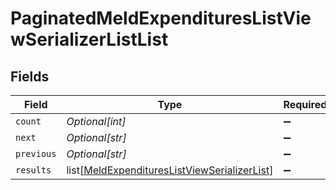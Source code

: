 # PaginatedMeldExpendituresListViewSerializerListList


## Fields

| Field                                                                                                         | Type                                                                                                          | Required                                                                                                      | Description                                                                                                   | Example                                                                                                       |
| ------------------------------------------------------------------------------------------------------------- | ------------------------------------------------------------------------------------------------------------- | ------------------------------------------------------------------------------------------------------------- | ------------------------------------------------------------------------------------------------------------- | ------------------------------------------------------------------------------------------------------------- |
| `count`                                                                                                       | *Optional[int]*                                                                                               | :heavy_minus_sign:                                                                                            | N/A                                                                                                           | 123                                                                                                           |
| `next`                                                                                                        | *Optional[str]*                                                                                               | :heavy_minus_sign:                                                                                            | N/A                                                                                                           |                                                                                                               |
| `previous`                                                                                                    | *Optional[str]*                                                                                               | :heavy_minus_sign:                                                                                            | N/A                                                                                                           |                                                                                                               |
| `results`                                                                                                     | list[[MeldExpendituresListViewSerializerList](../../models/shared/meldexpenditureslistviewserializerlist.md)] | :heavy_minus_sign:                                                                                            | N/A                                                                                                           |                                                                                                               |